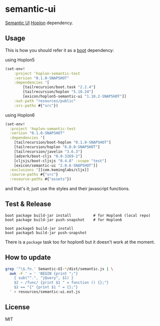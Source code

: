 # semantic-ui

[Semantic UI][2] [Hoplon][1] dependency.

## Usage

This is how you should refer it as a [boot](http://boot-clj.com/) dependency:

using Hoplon5
```clojure
(set-env!
	:project 'hoplon-semantic-test
	:version "0.1.0-SNAPSHOT"
	:dependencies '[
		[tailrecursion/boot.task "2.2.4"]
		[tailrecursion/hoplon "5.10.24"]
		[exicon/hoplon5-semantic-ui "1.10.2-SNAPSHOT"]]
	:out-path "resources/public"
	:src-paths #{"src"})
```

using Hoplon6
```clojure
(set-env!
  :project 'hoplon-semantic-test
  :version "0.1.0-SNAPSHOT"
  :dependencies '[
    [tailrecursion/boot-hoplon "0.1.0-SNAPSHOT"]
    [tailrecursion/hoplon "6.0.0-SNAPSHOT"]
    [tailrecursion/javelin "3.6.3"]
    [adzerk/boot-cljs "0.0-3269-2"]
    [cljsjs/boot-cljsjs "0.4.8" :scope "test"]
    [exicon/semantic-ui "2.0.6-SNAPSHOT"]]
  :exclusions '[[com.keminglabs/cljx]]
  :source-paths #{"src"}
  :resource-paths #{"assets"})
```

and that's it; just use the styles and their javascript functions.

## Test & Release

```
boot package build-jar install          # for Hoplon6 (local repo)
boot package build-jar push-snapshot    # for Hoplon6

boot package5 build-jar install
boot package5 build-jar push-snapshot
```

There is a `package` task too for hoplon6 but it doesn't work at the moment.

## How to update

```bash
grep '^\$.fn.' Semantic-UI-*/dist/semantic.js | \
  awk -F ' = ' 'BEGIN {print ";"}
    { sub("^.", "jQuery", $1) }
    $2 ~ /func/ {print $1 " = function () {};"}
    $2 == "{" {print $1 " = {};"}
  ' > resources/semantic-ui.ext.js
```

## License

MIT

[1]: http://hoplon.io
[2]: http://semantic-ui.com
